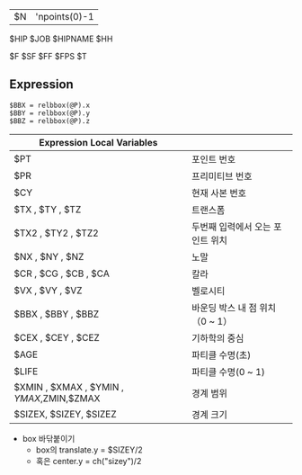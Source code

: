 
|     |               |
| --- | ------------- |
| $N  | 'npoints(0)-1 |


$HIP
$JOB
$HIPNAME
$HH

$F
$SF
$FF
$FPS
$T

## Expression

``` vex
$BBX = relbbox(@P).x
$BBY = relbbox(@P).y
$BBZ = relbbox(@P).z
```

| Expression Local Variables                 |                                  |
| ------------------------------------------ | -------------------------------- |
| $PT                                        | 포인트 번호                      |
| $PR                                        | 프리미티브 번호                  |
| $CY                                        | 현재 사본 번호                   |
| $TX   , $TY   , $TZ                        | 트랜스폼                         |
| $TX2  , $TY2  , $TZ2                       | 두번째 입력에서 오는 포인트 위치 |
| $NX   , $NY   , $NZ                        | 노말                             |
| $CR   , $CG   , $CB   , $CA                | 칼라                             |
| $VX   , $VY   , $VZ                        | 벨로시티                         |
| $BBX  , $BBY  , $BBZ                       | 바운딩 박스 내 점 위치（0 ~ 1）  |
| $CEX  , $CEY  , $CEZ                       | 기하학의 중심                    |
| $AGE                                       | 파티클 수명(초)                  |
| $LIFE                                      | 파티클 수명(0 ~ 1)               |
| $XMIN , $XMAX , $YMIN  , $YMAX,$ZMIN,$ZMAX | 경계 범위                        |
| $SIZEX, $SIZEY, $SIZEZ                     | 경계 크기                        |


- box 바닦붙이기
  - box의 translate.y = $SIZEY/2
  - 혹은 center.y = ch("sizey")/2